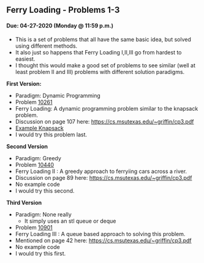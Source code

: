 ## Ferry Loading - Problems 1-3
#### Due: 04-27-2020 (Monday @ 11:59 p.m.)

- This is a set of problems that all have the same basic idea, but solved using different methods. 
- It also just so happens that Ferry Loading I,II,III go from hardest to easiest.
- I thought this would make a good set of problems to see similar (well at least problem II and III) problems with different solution paradigms.

**First Version:**
- Paradigm: Dynamic Programming
- Problem [10261](./FerryLoading/10261/10261.pdf)
- Ferry Loading: A dynamic programming problem similar to the knapsack problem. 
- Discussion on page 107 here: https://cs.msutexas.edu/~griffin/cp3.pdf
- [Example Knapsack](https://github.com/luisfcofv/competitive-programming-book/blob/master/ch3/ch3_07_UVa10130.cpp)
- I would try this problem last.

**Second Version**
- Paradigm: Greedy
- Problem [10440](./FerryLoading/10440/10440.pdf)
- Ferry Loading II : A greedy approach to ferryiing cars across a river.
- Discussion on page 89 here: https://cs.msutexas.edu/~griffin/cp3.pdf
- No example code
- I would try this second.

**Third Version**
- Paradigm: None really
  - It simply uses an stl queue or deque
- Problem [10901](./FerryLoading/10901/10901.pdf)
- Ferry Loading III : A queue based approach to solving this problem.
- Mentioned on page 42 here: https://cs.msutexas.edu/~griffin/cp3.pdf
- No example code
- I would try this first.